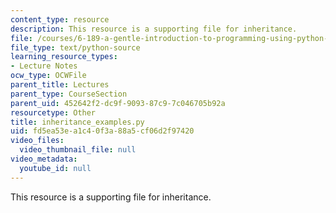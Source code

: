 ```yaml
---
content_type: resource
description: This resource is a supporting file for inheritance.
file: /courses/6-189-a-gentle-introduction-to-programming-using-python-january-iap-2011/fd5ea53ea1c40f3a88a5cf06d2f97420_inheritance_examples.py
file_type: text/python-source
learning_resource_types:
- Lecture Notes
ocw_type: OCWFile
parent_title: Lectures
parent_type: CourseSection
parent_uid: 452642f2-dc9f-9093-87c9-7c046705b92a
resourcetype: Other
title: inheritance_examples.py
uid: fd5ea53e-a1c4-0f3a-88a5-cf06d2f97420
video_files:
  video_thumbnail_file: null
video_metadata:
  youtube_id: null
---
```

This resource is a supporting file for inheritance.


